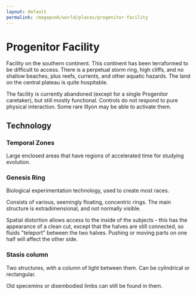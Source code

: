 ```yaml
---
layout: default
permalink: /magepunk/world/places/progenitor-facility
---
```


# Progenitor Facility

Facility on the southern continent. This continent has been terraformed to be difficult to access. There is a perpetual storm ring, high cliffs, and no shallow beaches, plus reefs, currents, and other aquatic hazards. The land on the central plateau is quite hospitable.

The facility is currently abandoned (except for a single Progenitor caretaker), but still mostly functional.
Controls do not respond to pure physical interaction. Some rare Illyon may be able to activate them.

## Technology

### Temporal Zones

Large enclosed areas that have regions of accelerated time for studying evolution.

### Genesis Ring

Biological experimentation technology, used to create most races.

Consists of various, seemingly floating, concentric rings. The main structure is extradimensional, and not normally visible.

Spatial distortion allows access to the inside of the subjects - this has the appearance of a clean cut, except that the halves are still connected, so fluids "teleport" between the two halves. Pushing or moving parts on one half will affect the other side.

### Stasis column

Two structures, with a column of light between them. Can be cylindrical or rectangular.

Old specemins or disembodied limbs can still be found in them.


